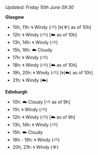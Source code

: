 *Updated: Friday 10th June 09:30*

**Glasgow**

* 10h, 11h: :cyclone: Windy (:partly_sunny:) [:cyclone:(:sunny:) as of 10h]
* 12h: :cyclone: Windy (:partly_sunny:) [:cloud: as of 10h]
* 13h, 14h: :cyclone: Windy (:partly_sunny:)
* 15h, 16h: :cloud: Cloudy
* 17h: :cyclone: Windy (:partly_sunny:)
* 18h: :cyclone: Windy (:partly_sunny:) [:cloud: as of 10h]
* 19h, 20h: :cyclone: Windy (:partly_sunny:) [:cyclone:(:cloud:) as of 10h]
* 21h: :cyclone: Windy (:cloud:)

**Edinburgh**

* 10h: :cloud: Cloudy [:partly_sunny: as of 9h]
* 11h: :cyclone: Windy (:partly_sunny:)
* 12h: :cyclone: Windy (:partly_sunny:) [:cloud: as of 9h]
* 13h, 14h: :cyclone: Windy (:partly_sunny:)
* 15h: :cloud: Cloudy
* 16h - 19h: :cyclone: Windy (:partly_sunny:)
* 20h, 21h: :cyclone: Windy (:sunny:)
